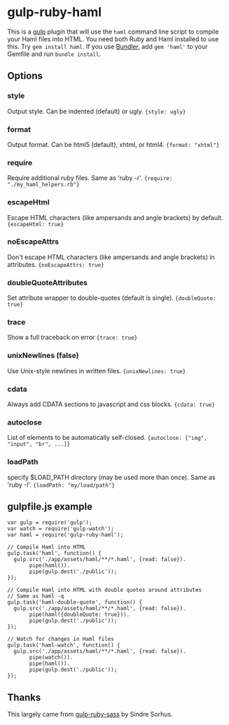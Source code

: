# gulp-ruby-haml

This is a [gulp](http://gulpjs.com/) plugin that will use the `haml` command
line script to compile your Haml files into HTML. You need both Ruby and Haml
installed to use this. Try `gem install haml`. If you use
[Bundler](http://bundler.io/), add `gem 'haml'` to your Gemfile and run
`bundle install`.

## Options

### style
Output style. Can be indented (default) or ugly.
`{style: ugly}`

### format
Output format. Can be html5 (default), xhtml, or html4.
`{format: "xhtml"}`

### require
Require additional ruby files. Same as 'ruby -r'.
`{require: "./my_haml_helpers.rb"}`

### escapeHtml
Escape HTML characters (like ampersands and angle brackets) by default.
`{escapeHtml: true}`

### noEscapeAttrs
Don't escape HTML characters (like ampersands and angle brackets) in attributes.
`{noEscapeAttrs: true}`

### doubleQuoteAttributes
Set attribute wrapper to double-quotes (default is single).
`{doubleQuote: true}`

### trace
Show a full traceback on error
`{trace: true}`

### unixNewlines (false)
Use Unix-style newlines in written files.
`{unixNewlines: true}`

### cdata
Always add CDATA sections to javascript and css blocks.
`{cdata: true}`

### autoclose
List of elements to be automatically self-closed.
`{autoclose: ["img", "input", "br", ...]}`

### loadPath
specify $LOAD_PATH directory (may be used more than once). Same as 'ruby -I'.
`{loadPath: "my/load/path"}`

## gulpfile.js example

    var gulp = require('gulp');
    var watch = require('gulp-watch');
    var haml = require('gulp-ruby-haml');

    // Compile Haml into HTML
    gulp.task('haml', function() {
      gulp.src('./app/assets/haml/**/*.haml', {read: false}).
           pipe(haml()).
           pipe(gulp.dest('./public'));
    });

    // Compile Haml into HTML with double quotes around attributes
    // Same as haml -q
    gulp.task('haml-double-quote', function() {
      gulp.src('./app/assets/haml/**/*.haml', {read: false}).
           pipe(haml({doubleQuote: true})).
           pipe(gulp.dest('./public'));
    });

    // Watch for changes in Haml files
    gulp.task('haml-watch', function() {
      gulp.src('./app/assets/haml/**/*.haml', {read: false}).
           pipe(watch()).
           pipe(haml()).
           pipe(gulp.dest('./public'));
    });

## Thanks

This largely came from [gulp-ruby-sass](https://github.com/sindresorhus/gulp-ruby-sass) by Sindre Sorhus.
